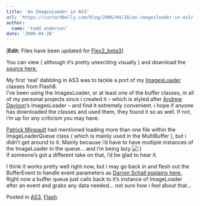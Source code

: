 ```yaml
---
title: 'An ImagesLoader in AS3'
url: 'https://custardbelly.com/blog/2006/04/28/an-imagesloader-in-as3/'
author:
  name: 'todd anderson'
date: '2006-04-28'
---
```


[**Edit:** Files have been updated for [Flex2_beta3](http://labs.adobe.com/)]

You can view ( although it’s pretty unexciting visually ) and download the [source here.](javascript:MM_openBrWindow('http://www.custardbelly.com/blog/files/ImagesLoader/imgsLoader.html','imgsLoader','resizable=no,width=325,height=360');)

My first ‘real’ dabbling in AS3 was to tackle a port of my [ImagesLoader](https://custardbelly.com/blog/?p=27) classes from Flash8.  
I’ve been using the ImagesLoader, or at least one of the buffer classes, in all of my personal projects since i created it – which is styled after [Andrew Davison](http://fivedots.coe.psu.ac.th/~ad/)’s ImagesLoader – and find it extremely convenient. i hope if anyone has downloaded the classes and used them, they found it so as well. If not, i’m up for any criticism you may have.

[Patrick Mineault](http://www.5etdemi.com/blog/) had mentioned loading more than one file within the ImageLoaderQueue class ( which is mainly used in the MultiBuffer ), but i didn’t get around to it. Mainly because i’d have to have multiple instances of the ImageLoader in the queue… and i’m being lazy ![:)](https://custardbelly.com/blog/wp-includes/images/smilies/icon_smile.gif)  
If someone’s got a different take on that, i’d be glad to hear it.

I think it works pretty well right now, but i may go back in and flesh out the BufferEvent to handle event parameters as [Darron Schall explains here.](http://www.darronschall.com/weblog/archives/000191.cfm) Right now a buffer queue just calls back to it’s instance of ImageLoader after an event and grabs any data needed… not sure how i feel about that…

Posted in [AS3](https://custardbelly.com/blog/category/as3/), [Flash](https://custardbelly.com/blog/category/flash/).

